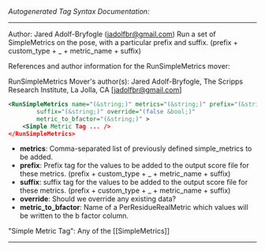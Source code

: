 <!-- THIS IS AN AUTOGENERATED FILE: Don't edit it directly, instead change the schema definition in the code itself. -->

_Autogenerated Tag Syntax Documentation:_

---
Author: Jared Adolf-Bryfogle (jadolfbr@gmail.com)
Run a set of SimpleMetrics on the pose, with a particular prefix and suffix. (prefix + custom_type + _ + metric_name + suffix) 

References and author information for the RunSimpleMetrics mover:

RunSimpleMetrics Mover's author(s):
Jared Adolf-Bryfogle, The Scripps Research Institute, La Jolla, CA [jadolfbr@gmail.com]

```xml
<RunSimpleMetrics name="(&string;)" metrics="(&string;)" prefix="(&string;)"
        suffix="(&string;)" override="(false &bool;)"
        metric_to_bfactor="(&string;)" >
    <Simple Metric Tag ... />
</RunSimpleMetrics>
```

-   **metrics**: Comma-separated list of previously defined simple_metrics to be added.
-   **prefix**: Prefix tag for the values to be added to the output score file for these metrics. (prefix + custom_type + _ + metric_name + suffix)
-   **suffix**: suffix tag for the values to be added to the output score file for these metrics. (prefix + custom_type + _ + metric_name + suffix)
-   **override**: Should we override any existing data?
-   **metric_to_bfactor**: Name of a PerResidueRealMetric which values will be written to the b factor column.


"Simple Metric Tag": Any of the [[SimpleMetrics]]

---
